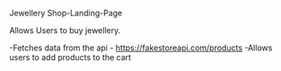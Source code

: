 Jewellery Shop-Landing-Page

Allows Users to buy jewellery.

-Fetches data from the api - https://fakestoreapi.com/products
-Allows users to add products to the cart